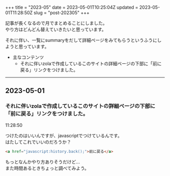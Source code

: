 +++
title = "2023-05"
date = 2023-05-01T10:25:04Z
updated = 2023-05-01T11:28:50Z
slug = "post-202305"
+++

記事が長くなるので月でまとめることにしました。  
やり方はどんどん替えていきたいと思っています。

それに伴い、一覧にsummaryをだして詳細ページをみてもらうというふうにしようと思っています。  

- 主なコンテンツ
    - それに伴いzolaで作成しているこのサイトの詳細ページの下部に「前に戻る」リンクをつけました。

<!-- more -->

--- 

## 2023-05-01
### それに伴いzolaで作成しているこのサイトの詳細ページの下部に「前に戻る」リンクをつけました。
11:28:50

つけたのはいいんですが、javascriptでつけているんです。  
はたしてこれでいいのだろうか？

```html
<a href="javascript:history.back();">前に戻る</a>
```

もっとなんかやり方ありそうだけど...  
また時間あるときちょっと調べてみよう。